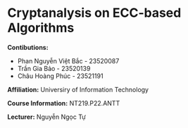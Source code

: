 # Cryptanalysis on ECC-based Algorithms
**Contibutions:**
- Phan Nguyễn Việt Bắc - 23520087
- Trần Gia Bảo         - 23520139
- Châu Hoàng Phúc - 23521191

**Affiliation:**
Universiry of Information Technology

**Course Information:**
NT219.P22.ANTT

**Lecturer:** 
Nguyễn Ngọc Tự
